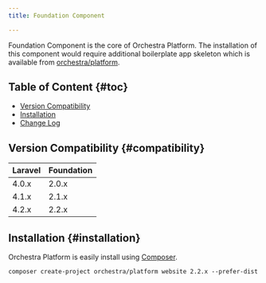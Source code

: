 ```yaml
---
title: Foundation Component

---
```


Foundation Component is the core of Orchestra Platform. The installation of this component would require additional boilerplate app skeleton which is available from [orchestra/platform](https://github.com/orchestral/platform).


## Table of Content {#toc}

* [Version Compatibility](#compatibility)
* [Installation](#installation)
* [Change Log](/docs/2.2/components/foundation/changes#v2-2)

## Version Compatibility {#compatibility}

Laravel    | Foundation
:----------|:----------
 4.0.x     | 2.0.x
 4.1.x     | 2.1.x
 4.2.x     | 2.2.x
 
## Installation {#installation}

Orchestra Platform is easily install using [Composer](http://getcomposer.org).

	composer create-project orchestra/platform website 2.2.x --prefer-dist

